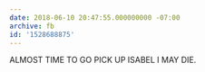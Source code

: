 ```yaml
---
date: 2018-06-10 20:47:55.000000000 -07:00
archive: fb
id: '1528688875'
---
```


ALMOST TIME TO GO PICK UP ISABEL I MAY DIE.
